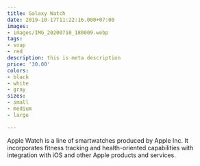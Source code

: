 ```yaml
---
title: Galaxy Watch
date: 2019-10-17T11:22:16.000+07:00
images:
- images/IMG_20200710_180009.webp
tags:
- soap
- red
description: this is meta description
price: '30.00'
colors:
- black
- white
- gray
sizes:
- small
- medium
- large

---
```

Apple Watch is a line of smartwatches produced by Apple Inc. It incorporates fitness tracking and health-oriented capabilities with integration with iOS and other Apple products and services.